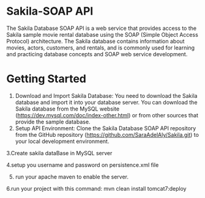 # Sakila-SOAP API
The Sakila Database SOAP API is a web service that provides access to the Sakila sample movie rental database using the SOAP (Simple Object Access Protocol) architecture. The Sakila database contains information about movies, actors, customers, and rentals, and is commonly used for learning and practicing database concepts and SOAP web service development. 

# Getting Started
 1. Download and Import Sakila Database: You need to download the Sakila database and import it into your database server. You can download the Sakila database from the MySQL website (https://dev.mysql.com/doc/index-other.html) or from other sources that provide the sample database.
 2. Setup API Environment: Clone the Sakila Database SOAP API repository from the GitHub repository (https://github.com/SaraAdelAly/Sakila.git) to your local development environment. 
 
  3.Create sakila dataBase in MySQL server
 
  4.setup you username and password on persistence.xml file
 
  5. run your apache maven to enable the server.
 
  6.run your project with this command: mvn clean install tomcat7:deploy  


